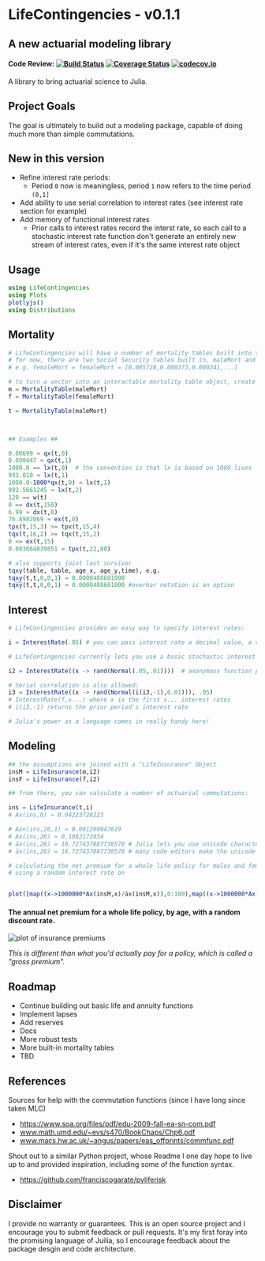 # LifeContingencies -  v0.1.1
## A new actuarial modeling library

#### Code Review: [![Build Status](https://travis-ci.org/JuliaActuary/LifeContingencies.jl.svg?branch=master)](https://travis-ci.org/JuliaActuary/LifeContingencies.jl) [![Coverage Status](https://coveralls.io/repos/github/JuliaActuary/LifeContingencies.jl/badge.svg?branch=master)](https://coveralls.io/github/JuliaActuary/LifeContingencies.jl?branch=master) [![codecov.io](http://codecov.io/github/JuliaActuary/LifeContingencies.jl/coverage.svg?branch=master)](http://codecov.io/github/JuliaActuary/LifeContingencies.jl?branch=master)

A library to bring actuarial science to Julia.

## Project Goals
The goal is ultimately to build out a modeling package, capable of doing much more than simple commutations.

## New in this version
 - Refine interest rate periods:
   - Period `0` now is meaningless, period `1` now refers to the time period `(0,1]`
 - Add ability to use serial correlation to interest rates (see interest rate section for example)
 - Add memory of functional interest rates
    - Prior calls to interest rates record the interst rate, so each call to a stochastic interest rate function don't generate an entirely new stream of interest rates, even if it's the same interest rate object

## Usage



```julia
using LifeContingencies
using Plots
plotlyjs()
using Distributions
```
## Mortality


```julia
# LifeContingencies will have a number of mortality tables built into the package
# for now, there are two Social Security tables built in, maleMort and femaleMort
# e.g. femaleMort = femaleMort = [0.005728,0.000373,0.000241,...]

# to turn a vector into an interactable mortality table object, create a MortalityTable Object
m = MortalityTable(maleMort)
f = MortalityTable(femaleMort)

t = MortalityTable(maleMort)



## Examples ##

0.00699 ≈ qx(t,0)
0.000447 ≈ qx(t,1)
1000.0 == lx(t,0)  # the convention is that lx is based on 1000 lives
993.010 ≈ lx(t,1)
1000.0-1000*qx(t,0) ≈ lx(t,1)
992.5661245 ≈ lx(t,2)
120 == w(t)
0 == dx(t,150)
6.99 ≈ dx(t,0)
76.8982069 ≈ ex(t,0)
tpx(t,15,3) >= tpx(t,15,4)
tqx(t,16,2) >= tqx(t,15,2)
0 <= ex(t,15)
0.003664839851 ≈ tpx(t,22,80)

# also supports joint last survivor
tqxy(table, table, age_x, age_y,time), e.g.
tqxy(t,t,0,0,1) ≈ 0.0000488601000
tqx̅y̅(t,t,0,0,1) ≈ 0.0000488601000 #overbar notation is an option
```

## Interest


```julia
# LifeContingencies provides an easy way to specify interest rates:

i = InterestRate(.05) # you can pass interest rate a decimal value, a vector, or a function that returns a value

# LifeContingencies currently lets you use a basic stochastic interest rate form

i2 = InterestRate((x -> rand(Normal(.05,.01))))  # anonymous function provides an easy way to add a stochastic interest rate

# Serial correlation is also allowed:
i3 = InterestRate((x -> rand(Normal(i(i3,-1),0.01))), .05)
# InterestRate(f,x...) where x is the first x... interest rates
# i(i3,-1) returns the prior period's interest rate

# Julia's power as a language comes in really handy here!
```

## Modeling


```julia
## the assumptions are joined with a "LifeInsurance" Object
insM = LifeInsurance(m,i2)
insF = LifeInsurance(f,i2)

## from there, you can calculate a number of actuarial commutations:

ins = LifeInsurance(t,i)
# Ax(ins,0) ≈ 0.04223728223

# Axn(ins,26,1) ≈ 0.001299047619
# Ax(ins,26) ≈ 0.1082172434
# äx(ins,26) = 18.727437887738578 # Julia lets you use unicode characters, so you can use the a-dot-dot as the actual function
# äx(ins,26) = 18.727437887738578 # many code editors make the unicode characters really easy, but helper functions provide compatibility
```


```julia
# calculating the net premium for a whole life policy for males and females
# using a random interest rate on


plot([map((x->1000000*Ax(insM,x)/äx(insM,x)),0:100),map((x->1000000*Ax(insF,x)/äx(insF,x)),0:100)],xlabel="Age",ylabel="Yearly Cost",yscale = :log10)
```
#### The annual net premium for a whole life policy, by age, with a random discount rate.

![plot of insurance premiums](http://i.imgur.com/UbjrWci.png)

*This is different than what you'd actually pay for a policy, which is called a "gross premium".*  



## Roadmap
- Continue building out basic life and annuity functions
- Implement lapses
- Add reserves
- Docs
- More robust tests
- More built-in mortality tables
- TBD


## References
Sources for help with the commutation functions (since I have long since taken MLC)
- https://www.soa.org/files/pdf/edu-2009-fall-ea-sn-com.pdf
- www.math.umd.edu/~evs/s470/BookChaps/Chp6.pdf
- www.macs.hw.ac.uk/~angus/papers/eas_offprints/commfunc.pdf

Shout out to a similar Python project, whose Readme I one day hope to live up to and provided inspiration, including some of the function syntax.

 - https://github.com/franciscogarate/pyliferisk

## Disclaimer
I provide no warranty or guarantees. This is an open source project and I encourage you to submit feedback or pull requests. It's my first foray into the promising language of Juilia, so I encourage feedback about the package desgin and code architecture.
